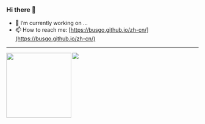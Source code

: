 ### Hi there 👋

- 🔭 I’m currently working on ...
- 📫 How to reach me: [https://busgo.github.io/zh-cn/](https://busgo.github.io/zh-cn/)

<!-- 
<h2>🏆 Github Profile Trophy</h2>
<img src="https://github-profile-trophy.vercel.app/?username=busgo&column=6"/> -->

---

<div>
  <img height="170" align="left" src="https://github-readme-stats.vercel.app/api?username=busgo&count_private=true&include_all_commits=true" />
  <img src="https://github-readme-stats.vercel.app/api/top-langs/?username=busgo&layout=compact" />
</div>
